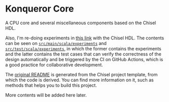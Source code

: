 # Konqueror Core

A CPU core and several miscellaneous components based on the Chisel HDL.

Also, I'm re-doing experiments in [this link](https://gitee.com/loongson-edu/cdp_ede_local) with the Chisel HDL. The contents can be seen on [`src/main/scala/experiments`](./src/main/scala/experiments/) and [`src/test/scala/experiments`](./src/test/scala/experiments/), in which the former contains the experiments and the latter contains the test cases that can verify the correctness of the design automatically and be triggered by the CI on GitHub Actions, which is a good practice for collaborative development.

The [original README](./TEMPLATE.md) is generated from the Chisel project template, from which the code is derived. You can find more information on it, such as methods that helps you to build this project.

More contents will be added here later.
